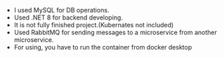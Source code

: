* I used MySQL for DB operations.
* Used .NET 8 for backend developing.
* It is not fully finished project.(Kubernates not included)
* Used RabbitMQ for sending messages to a microservice from another microservice.
* For using, you have to run the container from docker desktop
